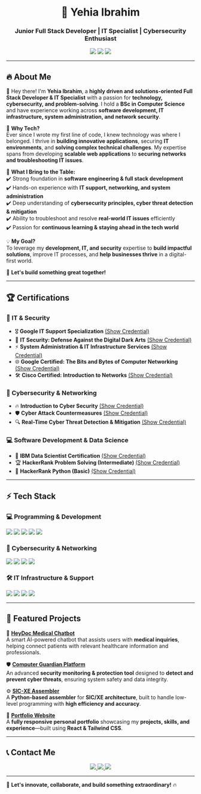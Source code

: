 <h1 align="center">🚀 Yehia Ibrahim</h1>
<h3 align="center">Junior Full Stack Developer | IT Specialist | Cybersecurity Enthusiast</h3>

<p align="center">
  <!-- Static image shields with no links -->
  <img src="https://img.shields.io/badge/Full%20Stack%20Developer-%230077B5.svg?style=for-the-badge&logo=react&logoColor=white" />
  <img src="https://img.shields.io/badge/IT%20Support-%23F7DF1E.svg?style=for-the-badge&logo=linux&logoColor=black" />
  <img src="https://img.shields.io/badge/Cybersecurity-%231572B6.svg?style=for-the-badge&logo=security&logoColor=white" />
</p>

---

## 🔥 About Me  

👋 Hey there! I'm **Yehia Ibrahim**, a **highly driven and solutions-oriented Full Stack Developer & IT Specialist** with a passion for **technology, cybersecurity, and problem-solving**. I hold a **BSc in Computer Science** and have experience working across **software development, IT infrastructure, system administration, and network security**.  

🔹 **Why Tech?**  
Ever since I wrote my first line of code, I knew technology was where I belonged. I thrive in **building innovative applications**, securing **IT environments**, and **solving complex technical challenges**. My expertise spans from developing **scalable web applications** to **securing networks and troubleshooting IT issues**.  

🔹 **What I Bring to the Table:**  
✔️ Strong foundation in **software engineering & full stack development**  
✔️ Hands-on experience with **IT support, networking, and system administration**  
✔️ Deep understanding of **cybersecurity principles, cyber threat detection & mitigation**  
✔️ Ability to troubleshoot and resolve **real-world IT issues** efficiently  
✔️ Passion for **continuous learning & staying ahead in the tech world**  

💡 **My Goal?**  
To leverage my **development, IT, and security** expertise to **build impactful solutions**, improve IT processes, and **help businesses thrive** in a digital-first world.  

🚀 **Let's build something great together!**  

---

## 🏆 Certifications  

### 📌 IT & Security  
- 🎖️ **Google IT Support Specialization** [(Show Credential)](https://www.coursera.org)  
- 🔰 **IT Security: Defense Against the Digital Dark Arts** [(Show Credential)](https://www.coursera.org)  
- ⚡ **System Administration & IT Infrastructure Services** [(Show Credential)](https://www.coursera.org)  
- 🌐 **Google Certified: The Bits and Bytes of Computer Networking** [(Show Credential)](https://www.coursera.org)  
- 🛠 **Cisco Certified: Introduction to Networks** [(Show Credential)](https://www.netacad.com)  

### 🔐 Cybersecurity & Networking  
- 🔥 **Introduction to Cyber Security** [(Show Credential)](https://www.coursera.org)  
- 🛡️ **Cyber Attack Countermeasures** [(Show Credential)](https://www.coursera.org)  
- 🔍 **Real-Time Cyber Threat Detection & Mitigation** [(Show Credential)](https://www.coursera.org)  

### 💻 Software Development & Data Science  
- 🏅 **IBM Data Scientist Certification** [(Show Credential)](https://www.ibm.com)  
- 🏆 **HackerRank Problem Solving (Intermediate)** [(Show Credential)](https://www.hackerrank.com)  
- 🎯 **HackerRank Python (Basic)** [(Show Credential)](https://www.hackerrank.com)  

---

## ⚡ Tech Stack  

### 💻 Programming & Development  
<!-- Static badges without links -->
<img src="https://img.shields.io/badge/Python-%2314354C.svg?style=for-the-badge&logo=python&logoColor=white" />
<img src="https://img.shields.io/badge/Java-%23ED8B00.svg?style=for-the-badge&logo=java&logoColor=white" />
<img src="https://img.shields.io/badge/JavaScript-%23F7DF1E.svg?style=for-the-badge&logo=javascript&logoColor=black" />
<img src="https://img.shields.io/badge/React-%2361DAFB.svg?style=for-the-badge&logo=react&logoColor=black" />
<img src="https://img.shields.io/badge/Node.js-%23339933.svg?style=for-the-badge&logo=node.js&logoColor=white" />

### 🔐 Cybersecurity & Networking  
<img src="https://img.shields.io/badge/Linux-%23FCC624.svg?style=for-the-badge&logo=linux&logoColor=black" />
<img src="https://img.shields.io/badge/Network%20Security-%23000.svg?style=for-the-badge&logo=security&logoColor=white" />
<img src="https://img.shields.io/badge/Cloud%20Computing-%230077B5.svg?style=for-the-badge&logo=amazonaws&logoColor=white" />
<img src="https://img.shields.io/badge/Cryptography-%23FF5733.svg?style=for-the-badge&logo=security&logoColor=white" />

### 🛠 IT Infrastructure & Support  
<img src="https://img.shields.io/badge/System%20Admin-%23E34F26.svg?style=for-the-badge&logo=ubuntu&logoColor=white" />
<img src="https://img.shields.io/badge/DNS-%236DB33F.svg?style=for-the-badge&logo=cloudflare&logoColor=white" />
<img src="https://img.shields.io/badge/Troubleshooting-%23FF9900.svg?style=for-the-badge&logo=windows&logoColor=white" />
<img src="https://img.shields.io/badge/Active%20Directory-%230072C6.svg?style=for-the-badge&logo=microsoft&logoColor=white" />

---

## 📌 Featured Projects  

🌟 **[HeyDoc Medical Chatbot](https://github.com/yourrepo)**  
A smart AI-powered chatbot that assists users with **medical inquiries**, helping connect patients with relevant healthcare information and professionals.  

🛡️ **[Computer Guardian Platform](https://github.com/yourrepo)**  
An advanced **security monitoring & protection tool** designed to **detect and prevent cyber threats**, ensuring system safety and data integrity.  

⚙️ **[SIC-XE Assembler](https://github.com/yourrepo)**  
A **Python-based assembler** for **SIC/XE architecture**, built to handle low-level programming with **high efficiency and accuracy**.  

🔧 **[Portfolio Website](https://github.com/yourrepo)**  
A **fully responsive personal portfolio** showcasing my **projects, skills, and experience**—built using **React & Tailwind CSS**.  

---

## 📞 Contact Me  

<p align="center">
  <a href="mailto:yahyaibrahem45@gmail.com">
    <img src="https://img.shields.io/badge/Email-D14836?style=for-the-badge&logo=gmail&logoColor=white" />
  </a>
  <a href="https://www.linkedin.com/in/yehiaibrahim">
    <img src="https://img.shields.io/badge/LinkedIn-0077B5?style=for-the-badge&logo=linkedin&logoColor=white" />
  </a>
  <a href="tel:0564269560">
    <img src="https://img.shields.io/badge/Call%20Me-34A853?style=for-the-badge&logo=whatsapp&logoColor=white" />
  </a>
</p>

---

🚀 **Let's innovate, collaborate, and build something extraordinary!** 🔥  
